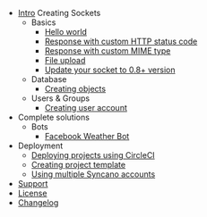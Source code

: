 - [Intro](intro)
  Creating Sockets
  - Basics
    - [Hello world](/basics/hello-world)
    - [Response with custom HTTP status code](/basics/custom-http-status-code)
    - [Response with custom MIME type](/basics/custom-mime-type)
    - [File upload](/basics/file-upload)
    - [Update your socket to 0.8+ version](/basics/update)
  - Database
    - [Creating objects](/database/creating-objects)
  - Users & Groups
    - [Creating user account](/users-groups/creating-user-account)
    <!-- - [Creating user group](/users-groups/creating-user-group) -->
    <!-- - [Adding user to the group](/users-groups/adding-user-to-the-group) -->
  <!-- - Authorization and Authentication -->
    <!-- - [Simple authentication](/auth/simple) -->
    <!-- - [Group-based authorization](/auth/simple) -->
- Complete solutions
  - Bots
    - [Facebook Weather Bot](/solutions/weather-bot)
- Deployment
  - [Deploying projects using CircleCI](/deployment/circle-ci)
  - [Creating project template](/deployment/create-project-template)
  - [Using multiple Syncano accounts](/deployment/multiple-accounts)
- [Support](/common/support)
- [License](/common/license)
- [Changelog](/common/changelog)
